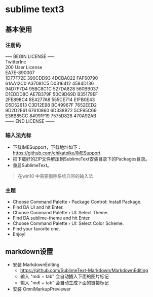 # sublime text3

## 基本使用

### 注册码  
—– BEGIN LICENSE —–   
TwitterInc   
200 User License   
EA7E-890007   
1D77F72E 390CDD93 4DCBA022 FAF60790   
61AA12C0 A37081C5 D0316412 4584D136   
94D7F7D4 95BC8C1C 527DA828 560BB037   
D1EDDD8C AE7B379F 50C9D69D B35179EF   
2FE898C4 8E4277A8 555CE714 E1FB0E43   
D5D52613 C3D12E98 BC49967F 7652EED2   
9D2D2E61 67610860 6D338B72 5CF95C69   
E36B85CC 84991F19 7575D828 470A92AB   
—— END LICENSE ——  

### 输入法光标  

- 下载IMESupport，下载地址如下：  
https://github.com/chikatoike/IMESupport
- 把下载好的ZIP文件解压到SublimeText安装目录下的Packages目录。
- 重启SublimeText。

> 在win10 中需要删除系统自带的输入法

### 主题
- Choose Command Palette › Package Control: Install Package.
- Find DA UI and hit Enter.
- Choose Command Palette › UI: Select Theme.
- Find DA.sublime-theme and hit Enter.
- Choose Command Palette › UI: Select Color Scheme.
- Find your favorite one.
- Enjoy!

## markdown设置
- 安装 Markdown​Editing
    - https://github.com/SublimeText-Markdown/MarkdownEditing
    - 输入 "mdi + tab" 会自动插入下面的图片标记
    - 输入 "mdl + tab" 会自动生成下面的链接标记
- 安装 OmniMarkupPreviewer
